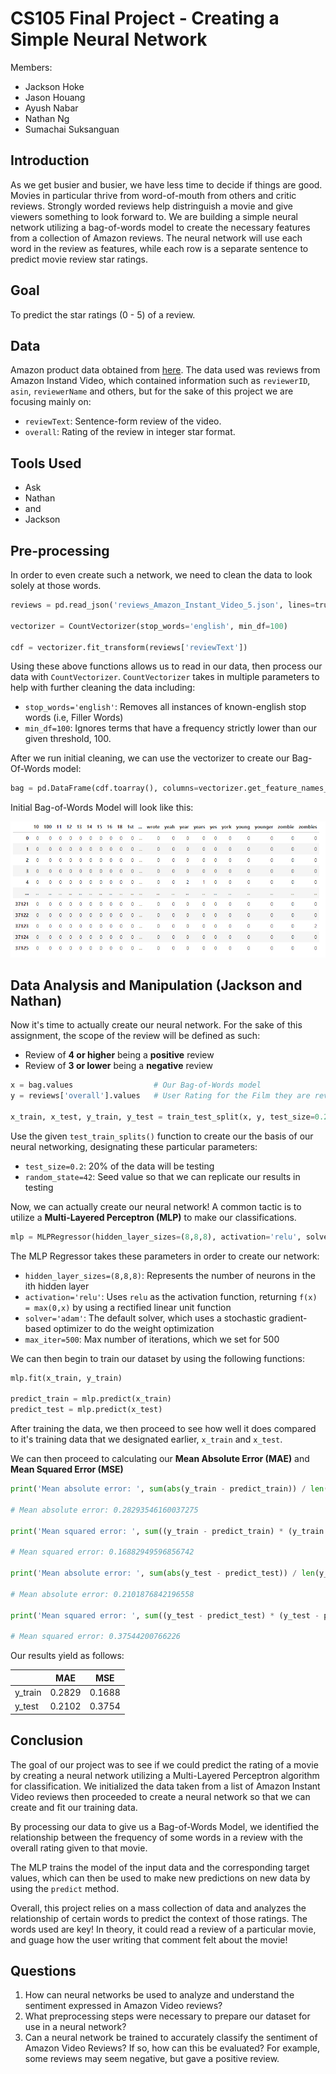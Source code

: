 # CS105 Final Project - Creating a Simple Neural Network

Members:
* Jackson Hoke
* Jason Houang
* Ayush Nabar
* Nathan Ng
* Sumachai Suksanguan

## Introduction

As we get busier and busier, we have less time to decide if things are good.  Movies in particular thrive from word-of-mouth from others and critic reviews.  Strongly worded reviews help distringuish a movie and give viewers something to look forward to.  We are building a simple neural network utilizing a bag-of-words model to create the necessary features from a collection of Amazon reviews.  The neural network will use each word in the review as features, while each row is a separate sentence to predict movie review star ratings.

## Goal

To predict the star ratings (0 - 5) of a review.

## Data
Amazon product data obtained from [here](jmcauley.ucsd.edu/data/amazon).  The data used was reviews from Amazon Instand Video, which contained information such as `reviewerID`, `asin`, `reviewerName` and others, but for the sake of this project we are focusing mainly on:
* `reviewText`: Sentence-form review of the video. 
* `overall`: Rating of the review in integer star format.

## Tools Used

* Ask
* Nathan
* and
* Jackson 

## Pre-processing

In order to even create such a network, we need to clean the data to look solely at those words.

```py
reviews = pd.read_json('reviews_Amazon_Instant_Video_5.json', lines=true)       # Read in Our Data

vectorizer = CountVectorizer(stop_words='english', min_df=100)                  # Uses Stop Words to remove filler "English Words"

cdf = vectorizer.fit_transform(reviews['reviewText'])                           # Runs vectorizer on our review text
```

Using these above functions allows us to read in our data, then process our data with `CountVectorizer`.  `CountVectorizer` takes in multiple parameters to help with further cleaning the data including:
* `stop_words='english'`: Removes all instances of known-english stop words (i.e, Filler Words)
* `min_df=100`: Ignores terms that have a frequency strictly lower than our given threshold, 100.

After we run initial cleaning, we can use the vectorizer to create our Bag-Of-Words model:
```py
bag = pd.DataFrame(cdf.toarray(), columns=vectorizer.get_feature_names_out())
```

Initial Bag-of-Words Model will look like this:

![Bag_Words](./report_images/initial_data.png)

## Data Analysis and Manipulation (Jackson and Nathan)

Now it's time to actually create our neural network.  For the sake of this assignment, the scope of the review will be defined as such:
* Review of __**4 or higher**__ being a __positive__ review
* Review of __**3 or lower**__ being a __negative__ review

```py
x = bag.values                  # Our Bag-of-Words model
y = reviews['overall'].values   # User Rating for the Film they are reviewing

x_train, x_test, y_train, y_test = train_test_split(x, y, test_size=0.2, random_state=42)
```

Use the given `test_train_splits()` function to create our the basis of our neural networking, designating these particular parameters:
* `test_size=0.2`: 20% of the data will be testing
* `random_state=42`: Seed value so that we can replicate our results in testing

Now, we can actually create our neural network!  A common tactic is to utilize a **Multi-Layered Perceptron (MLP)** to make our classifications. 

```py
mlp = MLPRegressor(hidden_layer_sizes=(8,8,8), activation='relu', solver='adam', max_iter=500)
```

The MLP Regressor takes these parameters in order to create our network:
* `hidden_layer_sizes=(8,8,8)`: Represents the number of neurons in the ith hidden layer
* `activation='relu'`: Uses `relu` as the activation function, returning `f(x) = max(0,x)` by using a rectified linear unit function
* `solver='adam'`: The default solver, which uses a stochastic gradient-based optimizer to do the weight optimization
* `max_iter=500`: Max number of iterations, which we set for 500

We can then begin to train our dataset by using the following functions:

```py
mlp.fit(x_train, y_train)

predict_train = mlp.predict(x_train)
predict_test = mlp.predict(x_test)
```

After training the data, we then proceed to see how well it does compared to it's training data that we designated earlier, `x_train` and `x_test`.

We can then proceed to calculating our **Mean Absolute Error (MAE)** and **Mean Squared Error (MSE)**

```py
print('Mean absolute error: ', sum(abs(y_train - predict_train)) / len(y_train))

# Mean absolute error: 0.28293546160037275

print('Mean squared error: ', sum((y_train - predict_train) * (y_train - predict_train)) / len(y_train))

# Mean squared error: 0.16882949596856742

print('Mean absolute error: ', sum(abs(y_test - predict_test)) / len(y_train))

# Mean absolute error: 0.2101876842196558

print('Mean squared error: ', sum((y_test - predict_test) * (y_test - predict_test)) / len(y_train))

# Mean squared error: 0.37544200766226
```

Our results yield as follows:

|         | MAE     | MSE    |
| ------- | ------- | ------ |
| y_train | 0.2829  | 0.1688 |
| y_test  | 0.2102  | 0.3754 |


## Conclusion

The goal of our project was to see if we could predict the rating of a movie by creating a neural network utilizing a Multi-Layered Perceptron algorithm for classification.  We initialized the data taken from a list of Amazon Instant Video reviews then proceeded to create a neural network so that we can create and fit our training data.  

By processing our data to give us a Bag-of-Words Model, we identified the relationship between the frequency of some words in a review with the overall rating given to that movie.

The MLP trains the model of the input data and the corresponding target values, which can then be used to make new predictions on new data by using the `predict` method. 

Overall, this project relies on a mass collection of data and analyzes the relationship of certain words to predict the context of those ratings.  The words used are key!  In theory, it could read a review of a particular movie, and guage how the user writing that comment felt about the movie! 

## Questions

1. How can neural networks be used to analyze and understand the sentiment expressed in Amazon Video reviews?
2. What preprocessing steps were necessary to prepare our dataset for use in a neural network?
3. Can a neural network be trained to accurately classify the sentiment of Amazon Video Reviews?  If so, how can this be evaluated?  For example, some reviews may seem negative, but gave a positive review.